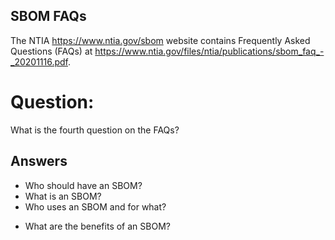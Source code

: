 ## SBOM FAQs
The NTIA https://www.ntia.gov/sbom website
contains Frequently Asked Questions (FAQs) at
https://www.ntia.gov/files/ntia/publications/sbom_faq_-_20201116.pdf.

# Question:
What is the fourth question on the FAQs?

## Answers
- Who should have an SBOM?
- What is an SBOM?
- Who uses an SBOM and for what?
* What are the benefits of an SBOM?
